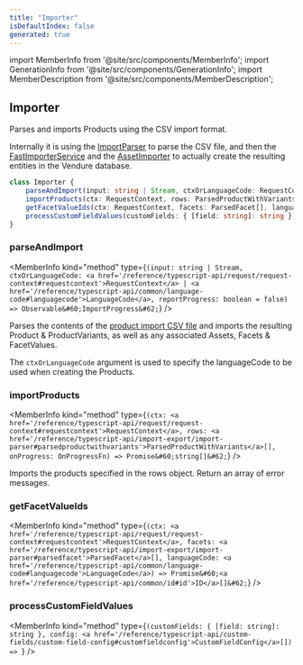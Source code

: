 ```yaml
---
title: "Importer"
isDefaultIndex: false
generated: true
---
```

<!-- This file was generated from the Vendure source. Do not modify. Instead, re-run the "docs:build" script -->
import MemberInfo from '@site/src/components/MemberInfo';
import GenerationInfo from '@site/src/components/GenerationInfo';
import MemberDescription from '@site/src/components/MemberDescription';


## Importer

<GenerationInfo sourceFile="packages/core/src/data-import/providers/importer/importer.ts" sourceLine="42" packageName="@vendure/core" />

Parses and imports Products using the CSV import format.

Internally it is using the <a href='/reference/typescript-api/import-export/import-parser#importparser'>ImportParser</a> to parse the CSV file, and then the
<a href='/reference/typescript-api/import-export/fast-importer-service#fastimporterservice'>FastImporterService</a> and the <a href='/reference/typescript-api/import-export/asset-importer#assetimporter'>AssetImporter</a> to actually create the resulting
entities in the Vendure database.

```ts title="Signature"
class Importer {
    parseAndImport(input: string | Stream, ctxOrLanguageCode: RequestContext | LanguageCode, reportProgress: boolean = false) => Observable<ImportProgress>;
    importProducts(ctx: RequestContext, rows: ParsedProductWithVariants[], onProgress: OnProgressFn) => Promise<string[]>;
    getFacetValueIds(ctx: RequestContext, facets: ParsedFacet[], languageCode: LanguageCode) => Promise<ID[]>;
    processCustomFieldValues(customFields: { [field: string]: string }, config: CustomFieldConfig[]) => ;
}
```

<div className="members-wrapper">

### parseAndImport

<MemberInfo kind="method" type={`(input: string | Stream, ctxOrLanguageCode: <a href='/reference/typescript-api/request/request-context#requestcontext'>RequestContext</a> | <a href='/reference/typescript-api/common/language-code#languagecode'>LanguageCode</a>, reportProgress: boolean = false) => Observable&#60;ImportProgress&#62;`}   />

Parses the contents of the [product import CSV file](/guides/developer-guide/importing-data/#product-import-format) and imports
the resulting Product & ProductVariants, as well as any associated Assets, Facets & FacetValues.

The `ctxOrLanguageCode` argument is used to specify the languageCode to be used when creating the Products.
### importProducts

<MemberInfo kind="method" type={`(ctx: <a href='/reference/typescript-api/request/request-context#requestcontext'>RequestContext</a>, rows: <a href='/reference/typescript-api/import-export/import-parser#parsedproductwithvariants'>ParsedProductWithVariants</a>[], onProgress: OnProgressFn) => Promise&#60;string[]&#62;`}   />

Imports the products specified in the rows object. Return an array of error messages.
### getFacetValueIds

<MemberInfo kind="method" type={`(ctx: <a href='/reference/typescript-api/request/request-context#requestcontext'>RequestContext</a>, facets: <a href='/reference/typescript-api/import-export/import-parser#parsedfacet'>ParsedFacet</a>[], languageCode: <a href='/reference/typescript-api/common/language-code#languagecode'>LanguageCode</a>) => Promise&#60;<a href='/reference/typescript-api/common/id#id'>ID</a>[]&#62;`}   />


### processCustomFieldValues

<MemberInfo kind="method" type={`(customFields: { [field: string]: string }, config: <a href='/reference/typescript-api/custom-fields/custom-field-config#customfieldconfig'>CustomFieldConfig</a>[]) => `}   />




</div>
